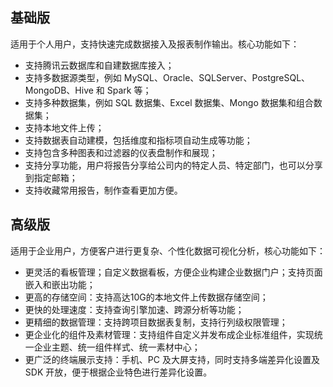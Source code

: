 ## 基础版
适用于个人用户，支持快速完成数据接入及报表制作输出。核心功能如下：
- 支持腾讯云数据库和自建数据库接入；
- 支持多数据源类型，例如 MySQL、Oracle、SQLServer、PostgreSQL、MongoDB、Hive 和 Spark 等；
- 支持多种数据集，例如 SQL 数据集、Excel 数据集、Mongo 数据集和组合数据集；
- 支持本地文件上传；
- 支持数据表自动建模，包括维度和指标项自动生成等功能；
- 支持包含多种图表和过滤器的仪表盘制作和展现；
- 支持分享功能，用户将报告分享给公司内的特定人员、特定部门，也可以分享到指定邮箱；
- 支持收藏常用报告，制作查看更加方便。

## 高级版
适用于企业用户，方便客户进行更复杂、个性化数据可视化分析，核心功能如下：
- 更灵活的看板管理；自定义数据看板，方便企业构建企业数据门户；支持页面嵌入和嵌出功能；
- 更高的存储空间：支持高达10G的本地文件上传数据存储空间；
- 更快的处理速度：支持查询引擎加速、跨源分析等功能；
- 更精细的数据管理：支持跨项目数据表复制，支持行列级权限管理；
- 更企业化的组件及素材管理：支持组件自定义并发布成企业标准组件，实现统一企业主题、统一组件样式、统一素材中心；
- 更广泛的终端展示支持：手机、PC 及大屏支持，同时支持多端差异化设置及 SDK 开放，便于根据企业特色进行差异化设置。
